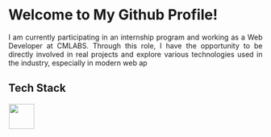 # Welcome to My Github Profile!
<div align="justify"> I am currently participating in an internship program and working as a Web Developer at CMLABS. Through this role, I have the opportunity to be directly involved in real projects and explore various technologies used in the industry, especially in modern web ap
<dev/>
  
## Tech Stack
  <img src="https://skillicons.dev/icons?i=javascript,cpp,html,css,nodejs,react,bootstrap,photoshop,python,flutter,debian,tailwind,php,docker,figma" height="50" style="margin: 1px"/> 
</p>







